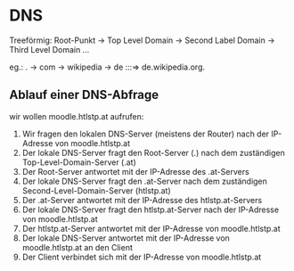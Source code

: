 # DNS

Treeförmig:
Root-Punkt -> Top Level Domain -> Second Label Domain -> Third Level Domain ...

eg.: . -> com -> wikipedia -> de :::=> de.wikipedia.org.

## Ablauf einer DNS-Abfrage

wir wollen moodle.htlstp.at aufrufen:

1. Wir fragen den lokalen DNS-Server (meistens der Router) nach der IP-Adresse von moodle.htlstp.at
2. Der lokale DNS-Server fragt den Root-Server (.) nach dem zuständigen Top-Level-Domain-Server (.at)
3. Der Root-Server antwortet mit der IP-Adresse des .at-Servers
4. Der lokale DNS-Server fragt den .at-Server nach dem zuständigen Second-Level-Domain-Server (htlstp.at)
5. Der .at-Server antwortet mit der IP-Adresse des htlstp.at-Servers
6. Der lokale DNS-Server fragt den htlstp.at-Server nach der IP-Adresse von moodle.htlstp.at
7. Der htlstp.at-Server antwortet mit der IP-Adresse von moodle.htlstp.at
8. Der lokale DNS-Server antwortet mit der IP-Adresse von moodle.htlstp.at an den Client
9. Der Client verbindet sich mit der IP-Adresse von moodle.htlstp.at
